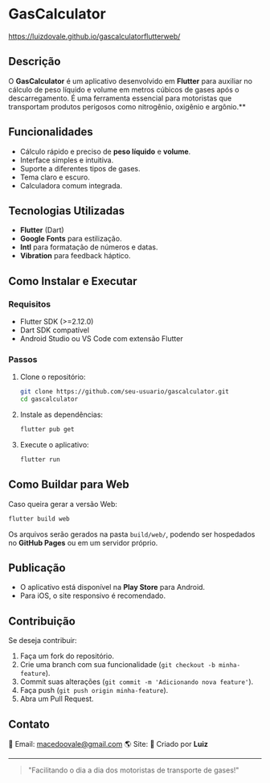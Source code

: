 # GasCalculator

https://luizdovale.github.io/gascalculatorflutterweb/

## Descrição
O **GasCalculator** é um aplicativo desenvolvido em **Flutter** para auxiliar no cálculo de peso líquido e volume em metros cúbicos de gases após o descarregamento. É uma ferramenta essencial para motoristas que transportam produtos perigosos como nitrogênio, oxigênio e argônio.**

## Funcionalidades
- Cálculo rápido e preciso de **peso líquido** e **volume**.
- Interface simples e intuitiva.
- Suporte a diferentes tipos de gases.
- Tema claro e escuro.
- Calculadora comum integrada.

## Tecnologias Utilizadas
- **Flutter** (Dart)
- **Google Fonts** para estilização.
- **Intl** para formatação de números e datas.
- **Vibration** para feedback háptico.

## Como Instalar e Executar

### Requisitos
- Flutter SDK (>=2.12.0)
- Dart SDK compatível
- Android Studio ou VS Code com extensão Flutter

### Passos
1. Clone o repositório:
   ```sh
   git clone https://github.com/seu-usuario/gascalculator.git
   cd gascalculator
   ```

2. Instale as dependências:
   ```sh
   flutter pub get
   ```

3. Execute o aplicativo:
   ```sh
   flutter run
   ```

## Como Buildar para Web
Caso queira gerar a versão Web:
```sh
flutter build web
```
Os arquivos serão gerados na pasta `build/web/`, podendo ser hospedados no **GitHub Pages** ou em um servidor próprio.

## Publicação
- O aplicativo está disponível na **Play Store** para Android.
- Para iOS, o site responsivo é recomendado.

## Contribuição
Se deseja contribuir:
1. Faça um fork do repositório.
2. Crie uma branch com sua funcionalidade (`git checkout -b minha-feature`).
3. Commit suas alterações (`git commit -m 'Adicionando nova feature'`).
4. Faça push (`git push origin minha-feature`).
5. Abra um Pull Request.

## Contato
📧 Email: macedoovale@gmail.com
🌎 Site: 
🚛 Criado por **Luiz**

---
> "Facilitando o dia a dia dos motoristas de transporte de gases!"

